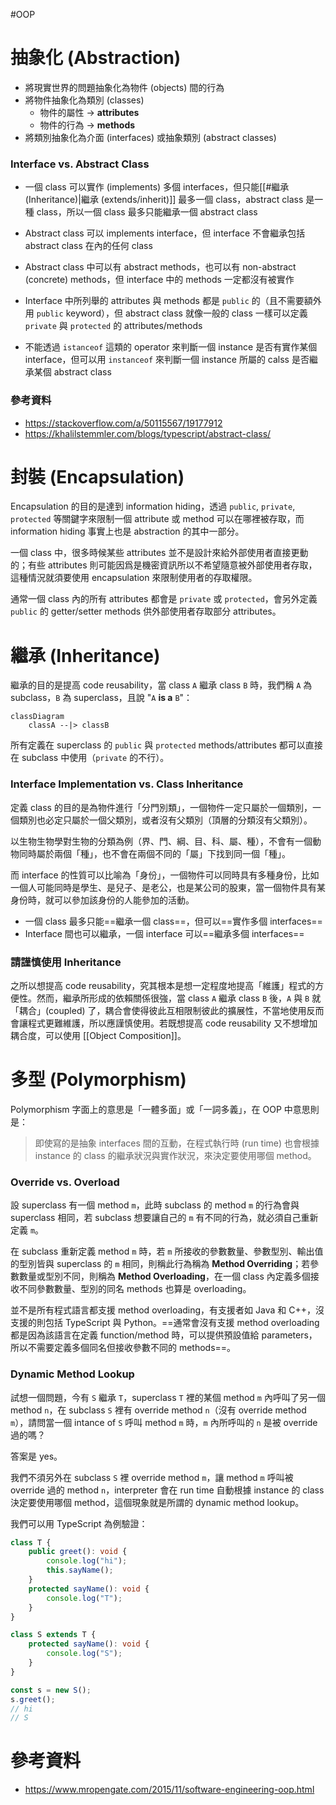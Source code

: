 #OOP 

# 抽象化 (Abstraction)

- 將現實世界的問題抽象化為物件 (objects) 間的行為
- 將物件抽象化為類別 (classes)
    - 物件的屬性 → **attributes**
    - 物件的行為 → **methods**
- 將類別抽象化為介面 (interfaces) 或抽象類別 (abstract classes)

### Interface vs. Abstract Class

- 一個 class 可以實作 (implements) 多個 interfaces，但只能[[#繼承 (Inheritance)|繼承 (extends/inherit)]] 最多一個 class，abstract class 是一種 class，所以一個 class 最多只能繼承一個 abstract class

- Abstract class 可以 implements interface，但 interface 不會繼承包括 abstract class 在內的任何 class

- Abstract class 中可以有 abstract methods，也可以有 non-abstract (concrete) methods，但 interface 中的 methods 一定都沒有被實作

- Interface 中所列舉的 attributes 與 methods 都是 `public` 的（且不需要額外用 `public` keyword），但 abstract class 就像一般的 class 一樣可以定義 `private` 與 `protected` 的 attributes/methods

- 不能透過 `istanceof` 這類的 operator 來判斷一個 instance 是否有實作某個 interface，但可以用 `instanceof` 來判斷一個 instance 所屬的 calss 是否繼承某個 abstract class 

### 參考資料

- <https://stackoverflow.com/a/50115567/19177912>
- <https://khalilstemmler.com/blogs/typescript/abstract-class/>

# 封裝 (Encapsulation)

Encapsulation 的目的是達到 information hiding，透過 `public`, `private`, `protected` 等關鍵字來限制一個 attribute 或 method 可以在哪裡被存取，而 information hiding 事實上也是 abstraction 的其中一部分。

一個 class 中，很多時候某些 attributes 並不是設計來給外部使用者直接更動的；有些 attributes 則可能因爲是機密資訊所以不希望隨意被外部使用者存取，這種情況就須要使用 encapsulation 來限制使用者的存取權限。

通常一個 class 內的所有 attributes 都會是 `private` 或 `protected`，會另外定義 `public` 的 getter/setter methods 供外部使用者存取部分 attributes。

# 繼承 (Inheritance)

繼承的目的是提高 code reusability，當 class `A` 繼承 class `B` 時，我們稱 `A` 為 subclass，`B` 為 superclass，且說 "`A` **is a** `B`"：

```mermaid
classDiagram
    classA --|> classB
```

所有定義在 superclass 的 `public` 與 `protected` methods/attributes 都可以直接在 subclass 中使用（`private` 的不行）。

### Interface Implementation vs. Class Inheritance

定義 class 的目的是為物件進行「分門別類」，一個物件一定只屬於一個類別，一個類別也必定只屬於一個父類別，或者沒有父類別（頂層的分類沒有父類別）。

以生物生物學對生物的分類為例（界、門、綱、目、科、屬、種），不會有一個動物同時屬於兩個「種」，也不會在兩個不同的「屬」下找到同一個「種」。

而 interface 的性質可以比喻為「身份」，一個物件可以同時具有多種身份，比如一個人可能同時是學生、是兒子、是老公，也是某公司的股東，當一個物件具有某身份時，就可以參加該身份的人能參加的活動。

- 一個 class 最多只能==繼承一個 class==，但可以==實作多個 interfaces==
- Interface 間也可以繼承，一個 interface 可以==繼承多個 interfaces==

### 請謹慎使用 Inheritance

之所以想提高 code reusability，究其根本是想一定程度地提高「維護」程式的方便性。然而，繼承所形成的依賴關係很強，當 class `A` 繼承 class `B` 後，`A` 與 `B` 就「耦合」(coupled) 了，耦合會使得彼此互相限制彼此的擴展性，不當地使用反而會讓程式更難維護，所以應謹慎使用。若既想提高 code reusability 又不想增加耦合度，可以使用 [[Object Composition]]。

# 多型 (Polymorphism)

Polymorphism 字面上的意思是「一體多面」或「一詞多義」，在 OOP 中意思則是：

>即使寫的是抽象 interfaces 間的互動，在程式執行時 (run time) 也會根據 instance 的 class 的繼承狀況與實作狀況，來決定要使用哪個 method。

### Override vs. Overload

設 superclass 有一個 method `m`，此時 subclass 的 method `m` 的行為會與 superclass 相同，若 subclass 想要讓自己的 `m` 有不同的行為，就必須自己重新定義 `m`。

在 subclass 重新定義 method `m` 時，若 `m` 所接收的參數數量、參數型別、輸出值的型別皆與 superclass 的 `m` 相同，則稱此行為稱為 **Method Overriding**；若參數數量或型別不同，則稱為 **Method Overloading**，在一個 class 內定義多個接收不同參數數量、型別的同名 methods 也算是 overloading。

並不是所有程式語言都支援 method overloading，有支援者如 Java 和 C++，沒支援的則包括 TypeScript 與 Python。==通常會沒有支援 method overloading 都是因為該語言在定義 function/method 時，可以提供預設值給 parameters，所以不需要定義多個同名但接收參數不同的 methods==。

### Dynamic Method Lookup

試想一個問題，今有 `S` 繼承 `T`，superclass `T` 裡的某個 method `m` 內呼叫了另一個 method `n`，在 subclass `S` 裡有 override method `n`（沒有 override method `m`），請問當一個 intance of `S` 呼叫 method `m` 時，`m` 內所呼叫的 `n` 是被 override 過的嗎？

答案是 yes。

我們不須另外在 subclass `S` 裡 override method `m`，讓 method `m` 呼叫被 override 過的 method `n`，interpreter 會在 run time 自動根據 instance 的 class 決定要使用哪個 method，這個現象就是所謂的 dynamic method lookup。

我們可以用 TypeScript 為例驗證：

```TypeScript
class T {
    public greet(): void {
        console.log("hi");
        this.sayName();
    }
    protected sayName(): void {
        console.log("T");
    }
}

class S extends T {
    protected sayName(): void {
        console.log("S");
    }
}

const s = new S();
s.greet();
// hi
// S
```

# 參考資料

- <https://www.mropengate.com/2015/11/software-engineering-oop.html>
